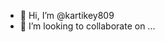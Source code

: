 - 👋 Hi, I’m @kartikey809
- 💞️ I’m looking to collaborate on ...


<!---
kartikey809/kartikey809 is a ✨ special ✨ repository because its `README.md` (this file) appears on your GitHub profile.
You can click the Preview link to take a look at your changes.
--->
